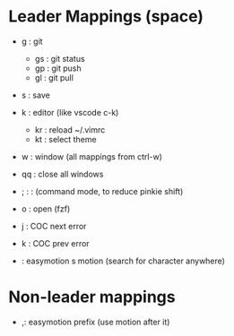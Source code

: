 # Leader Mappings (space)

- <leader>g : git
  - <leader>gs : git status
  - <leader>gp : git push
  - <leader>gl : git pull

- <leader>s : save

- <leader>k : editor (like vscode c-k)
  - <leader>kr : reload ~/.vimrc
  - <leader>kt : select theme

- <leader>w : window (all mappings from ctrl-w)
- <leader>q<leader>q : close all windows

- <leader>; : : (command mode, to reduce pinkie shift)

- <leader>o : open (fzf)

- <leader>j : COC next error
- <leader>k : COC prev error

- <leader><leader> : easymotion s motion (search for character anywhere)

# Non-leader mappings

- ,: easymotion prefix (use motion after it)
